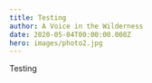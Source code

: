 ```yaml
---
title: Testing
author: A Voice in the Wilderness
date: 2020-05-04T00:00:00.000Z
hero: images/photo2.jpg
---
```

Testing